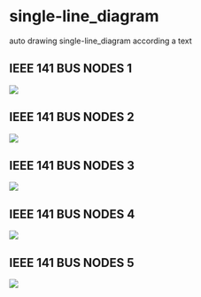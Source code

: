 # single-line_diagram
auto drawing  single-line_diagram according a text


## IEEE 141 BUS NODES 1

![](https://user-images.githubusercontent.com/96326382/195365883-7b8bf822-c599-4a98-9d9a-a67822275269.png)


## IEEE 141 BUS NODES 2

![](https://user-images.githubusercontent.com/96326382/195365928-edd92b0d-cace-4ac7-b54e-7274fb26c40c.png)

## IEEE 141 BUS NODES 3

![](https://user-images.githubusercontent.com/96326382/195365969-c147c873-9513-43d2-969c-d0dc9330e431.jpg)


## IEEE 141 BUS NODES 4

![](https://user-images.githubusercontent.com/96326382/195648702-937eda40-893c-44db-90ee-595332eba12e.jpeg)


## IEEE 141 BUS NODES 5

![](https://user-images.githubusercontent.com/96326382/195648765-a67306a5-f23c-45c6-9445-0caea72b2d7c.jpeg)
